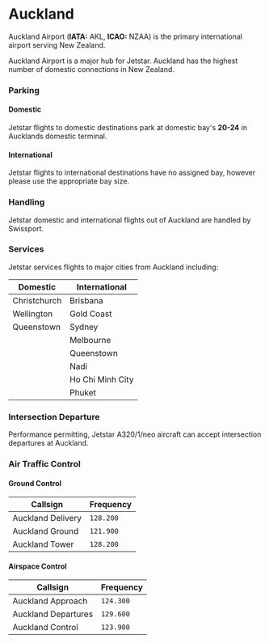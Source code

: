 # Auckland
Auckland Airport (**IATA:** AKL, **ICAO:** NZAA) is the primary international airport serving New Zealand.

Auckland Airport is a major hub for Jetstar. Auckland has the highest number of domestic connections in New Zealand.

### Parking

#### Domestic
Jetstar flights to domestic destinations park at domestic bay's **20-24** in Aucklands domestic terminal.

#### International
Jetstar flights to international destinations have no assigned bay, however please use the appropriate bay size.

### Handling
Jetstar domestic and international flights out of Auckland are handled by Swissport.

### Services
Jetstar services flights to major cities from Auckland including:

| Domestic | International |
| -------- | ------- |
| Christchurch | Brisbana |
| Wellington   | Gold Coast  |
| Queenstown | Sydney |
|             | Melbourne |
|             | Queenstown |
|             | Nadi |
|             | Ho Chi Minh City |
|             | Phuket |

### Intersection Departure
Performance permitting, Jetstar A320/1/neo aircraft can accept intersection departures at Auckland.

### Air Traffic Control

#### Ground Control
| Callsign | Frequency |
| -------- | --------- |
| Auckland Delivery | `128.200` |
| Auckland Ground | `121.900` |
| Auckland Tower | `128.200` |

#### Airspace Control
| Callsign | Frequency |
| -------- | --------- |
| Auckland Approach | `124.300` |
| Auckland Departures | `129.600` |
| Auckland Control | `123.900` |